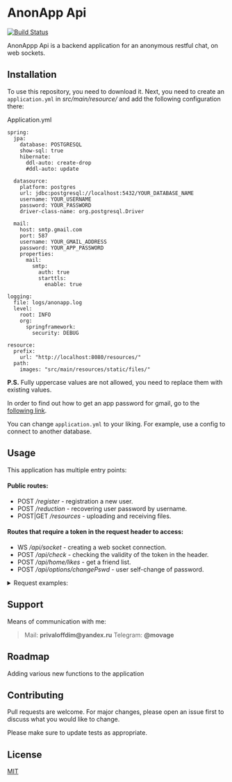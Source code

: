 # AnonApp Api
[![Build Status](https://travis-ci.com/OrlovDiga/anonapp-api.svg?branch=master)](https://travis-ci.com/OrlovDiga/anonapp-api)

AnonAppp Api is a backend application for an anonymous restful chat, on web sockets.

## Installation

To use this repository, you need to download it.
Next, you need to create an `application.yml` in _src/main/resource/_ and add the following configuration there:

Application.yml
```
spring:
  jpa:
    database: POSTGRESQL
    show-sql: true
    hibernate:
      ddl-auto: create-drop
      #ddl-auto: update

  datasource:
    platform: postgres
    url: jdbc:postgresql://localhost:5432/YOUR_DATABASE_NAME
    username: YOUR_USERNAME
    password: YOUR_PASSWORD
    driver-class-name: org.postgresql.Driver

  mail:
    host: smtp.gmail.com
    port: 587
    username: YOUR_GMAIL_ADDRESS
    password: YOUR_APP_PASSWORD
    properties:
      mail:
        smtp:
          auth: true
          starttls:
            enable: true

logging:
  file: logs/anonapp.log
  level:
    root: INFO
    org:
      springframework:
        security: DEBUG

resource:
  prefix:
    url: "http://localhost:8080/resources/"
  path:
    images: "src/main/resources/static/files/"

```
__P.S.__ Fully uppercase values ​​are not allowed, you need to replace them with existing values.


In order to find out how to get an app password for gmail, go to the [following link](https://support.google.com/accounts/answer/185833).


You can change `application.yml` to your liking. For example, use a config to connect to another database.


## Usage

This application has multiple entry points:

#### Public routes:

* POST */register* - registration a new user.
* POST */reduction* - recovering user password by username.
* POST|GET */resources* - uploading and receiving files.

#### Routes that require a token in the request header to access:
* WS */api/socket* - сreating a web socket connection.
* POST */api/check* - checking the validity of the token in the header.
* POST */api/home/likes* - get a friend list.
* POST */api/options/changePswd* - user self-change of password.

<details><summary>Request examples: </summary>

### Public routes:
***
#### */register*

 `POST`
```
{
"username": "qwerty@gmail.com",
"password": "1234",
"matchingPassword": "1234"
}
 ```
***

#### */reduction*
`POST`
 ```
{
"username": "qwerty@gmail.com",
}
 ```
***

#### */resources*
`POST`
 ```
{
"extension": ".jpeg",
"data": "BYTE_ARR_TO_BASE_64_ENCODE"
}
 ```
#### */resources/0b0800b2-f4ba-4df2-a018-753a18c86c69.jpg*
`GET`
And you get the file.

<br/>
<br/>

### Routes that require a token in the request header to access:

***

#### */api/socket*
`WS` - web socket connection

An example of connection is presented in [Dart language](https://flutter.dev/docs/cookbook/networking/web-sockets):

```
IOWebSocketChannel channel = IOWebSocketChannel.connect(
    Uri(scheme: "ws", host: "localhost", port: 8080, path: "/api/socket"),
    headers: {'token': 'something token'}
    );
```
***
#### _/api/check_
`POST`

The body of this request must be empty, and the header must contain token.

***

#### _/api/home/likes_
`POST`

```
This method is in development ...
```
***
#### _/api/options/changePswd_
`POST`
```
{
"oldPassword": "1234",
"newPassword": "1111",
"matchingNewPassword": "1111"
}
```
***

</details>

## Support

Means of communication with me:
>Mail: __privaloffdim@yandex.ru__ 
>Telegram: __@movage__

## Roadmap
Adding various new functions to the application

## Contributing
Pull requests are welcome. For major changes, please open an issue first to discuss what you would like to change.

Please make sure to update tests as appropriate.

## License
[MIT](https://github.com/OrlovDiga/anonapp-api/blob/master/LICENSE)